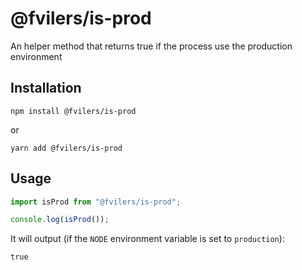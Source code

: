 # @fvilers/is-prod

An helper method that returns true if the process use the production environment

## Installation

```
npm install @fvilers/is-prod
```

or

```
yarn add @fvilers/is-prod
```

## Usage

```ts
import isProd from "@fvilers/is-prod";

console.log(isProd());
```

It will output (if the `NODE` environment variable is set to `production`):

```
true
```
